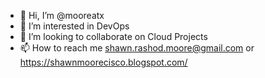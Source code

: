 - 👋 Hi, I’m @mooreatx
- 👀 I’m interested in DevOps
- 💞️ I’m looking to collaborate on Cloud Projects
- 📫 How to reach me shawn.rashod.moore@gmail.com or https://shawnmoorecisco.blogspot.com/

<!---
mooreatx/mooreatx is a ✨ special ✨ repository because its `README.md` (this file) appears on your GitHub profile.
You can click the Preview link to take a look at your changes.
--->
